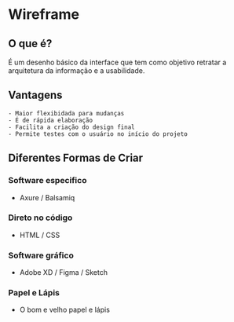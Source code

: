 # Wireframe

## O que é?

É um desenho básico da interface que tem como objetivo retratar a arquitetura da informação e a usabilidade.

## Vantagens

    - Maior flexibidada para mudanças
    - É de rápida elaboração
    - Facilita a criação do design final
    - Permite testes com o usuário no início do projeto
  
## Diferentes Formas de Criar

### Software especifico

- Axure / Balsamiq
  
### Direto no código
- HTML / CSS

### Software gráfico
- Adobe XD / Figma / Sketch

### Papel e Lápis
- O bom e velho papel e lápis 


